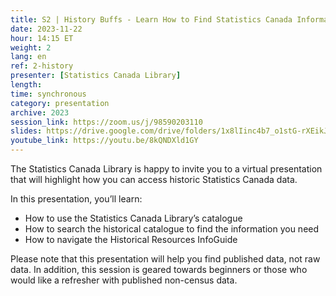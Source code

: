 ```yaml
---
title: S2 | History Buffs - Learn How to Find Statistics Canada Information Pre-1981
date: 2023-11-22
hour: 14:15 ET
weight: 2
lang: en
ref: 2-history
presenter: [Statistics Canada Library]
length:
time: synchronous
category: presentation
archive: 2023
session_link: https://zoom.us/j/98590203110
slides: https://drive.google.com/drive/folders/1x8lIinc4b7_o1stG-rXEikJv2w86gNHp?usp=share_link
youtube_link: https://youtu.be/8kQNDXld1GY
---
```

The Statistics Canada Library is happy to invite you to a virtual presentation that will highlight how you can access historic Statistics Canada data. <!--more-->

In this presentation, you’ll learn:
 - How to use the Statistics Canada Library’s catalogue
 - How to search the historical catalogue to find the information you need
 - How to navigate the Historical Resources InfoGuide

Please note that this presentation will help you find published data, not raw data. In addition, this session is geared towards beginners or those who would like a refresher with published non-census data.
